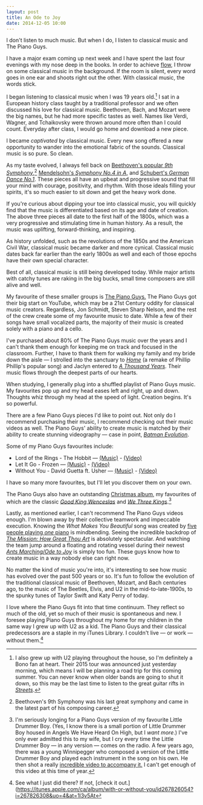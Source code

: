 ```yaml
---
layout: post
title: An Ode to Joy
date: 2014-12-05 10:00
---
```


I don't listen to much music. But when I do, I listen to classical music and The Piano Guys.

I have a major exam coming up next week and I have spent the last four evenings with my nose deep in the books. In order to achieve [flow](http://www.ted.com/talks/mihaly_csikszentmihalyi_on_flow?language=en), I throw on some classical music in the background. If the room is silent, every word goes in one ear and shoots right out the other. With classical music, the words stick.

I began listening to classical music when I was 19 years old.[^1] I sat in a European history class taught by a traditional professor and we often discussed his love for classical music. Beethoven, Bach, and Mozart were the big names, but he had more specific tastes as well. Names like Verdi, Wagner, and Tchaikovsky were thrown around more often than I could count. Everyday after class, I would go home and download a new piece.

I became *captivated* by classical music. Every new song offered a new opportunity to wander into the emotional fabric of the sounds. Classical music is so pure. So clean. 

As my taste evolved, I always fell back on [Beethoven's popular *9th Symphony*](https://itunes.apple.com/ca/album/beethoven-9th-symphony/id531215929?uo=4&at=1l3v5At),[^2]  [Mendelsohn's *Symphony No.4 in A*](https://itunes.apple.com/ca/album/mendelsohn-symphonies-nos./id281831917?uo=4&at=1l3v5At), and [Schubert's *German Dance No.1*](https://itunes.apple.com/ca/album/german-dance-no.-1-in-c-major/id420175341?i=420175363&uo=4&at=1l3v5At). These pieces all have an upbeat and progressive sound that fill your mind with courage, positivity, and rhythm. With those ideals filling your spirits, it's so much easier to sit down and get the heavy work done. 

If you're curious about dipping your toe into classical music, you will quickly find that the music is differentiated based on its age and date of creation. The above three pieces all date to the first half of the 1800s, which was a very progressive and stimulating time in human history. As a result, the music was uplifting, forward-thinking, and inspiring.

As history unfolded, such as the revolutions of the 1850s and the American Civil War, classical music became darker and more cynical. Classical music dates back far earlier than the early 1800s as well and each of those epochs have their own special character.

Best of all, classical music is still being developed today. While major artists with catchy tunes are raking in the big bucks, small time composers are still alive and well.

My favourite of these smaller groups is [The Piano Guys.](http://thepianoguys.com) The Piano Guys got their big start on YouTube, which may be a 21st Century oddity for classical music creators. Regardless, Jon Schmidt, Steven Sharp Nelson, and the rest of the crew create some of my favourite music to date. While a few of their songs have small vocalized parts, the majority of their music is created solely with a piano and a cello.

I've purchased about 80% of The Piano Guys music over the years and I can't thank them enough for keeping me on track and focused in the classroom. Further, I have to thank them for walking my family and my bride down the aisle — I strolled into the sanctuary to [*Home*](https://itunes.apple.com/ca/album/home/id646940940?i=646941041&uo=4&at=1l3v5At) (a remake of Phillip Phillip's popular song) and Jaclyn entered to [*A Thousand Years*](https://itunes.apple.com/ca/album/a-thousand-years/id588855725?i=588855786&uo=4&at=1l3v5At). Their music flows through the deepest parts of our hearts.

When studying, I generally plug into a shuffled playlist of Piano Guys music. My favourites pop up and my head eases left and right, up and down. Thoughts whiz through my head at the speed of light. Creation begins. It's so powerful.

There are a few Piano Guys pieces I'd like to point out. Not only do I recommend purchasing their music, I recommend checking out their music videos as well. The Piano Guys' ability to create music is matched by their ability to create stunning videography — case in point, [*Batman Evolution*](http://vimeo.com/109485670).

Some of my Piano Guys favourites include:

* Lord of the Rings - The Hobbit — [(Music)](https://itunes.apple.com/ca/album/lord-of-the-rings/id579731726?i=579731747&uo=4&at=1l3v5At) - [(Video)](http://thepianoguys.com/portfolio/lord-of-the-rings-the-hobbit/)
* Let It Go - Frozen — [(Music)](https://itunes.apple.com/ca/album/let-it-go/id816515798?i=816515809&uo=4&at=1l3v5At) - [(Video)](http://thepianoguys.com/portfolio/let-it-go/)
* Without You - David Guetta ft. Usher — [(Music)](https://itunes.apple.com/ca/album/without-you/id588855725?i=588855808&uo=4&at=1l3v5At) - [(Video)](http://thepianoguys.com/portfolio/david-guetta-without-you-ft-usher-pianocello-cover/)

I have so many more favourites, but I'll let you discover them on your own. 

The Piano Guys also have an outstanding [Christmas album](https://itunes.apple.com/ca/album/a-family-christmas/id694429957?uo=4&at=1l3v5At), my favourites of which are the classic [*Good King Wenceslas*](https://itunes.apple.com/ca/album/good-king-wenceslas/id694429957?i=694429963&uo=4&at=1l3v5At) and [*We Three Kings*](https://itunes.apple.com/ca/album/we-three-kings/id694972234?i=694972317&uo=4&at=1l3v5At).[^3]

Lastly, as mentioned earlier, I can't recommend The Piano Guys videos enough. I'm blown away by their collective teamwork and impeccable execution. Knowing the *What Makes You Beautiful* song was created by [five people playing *one* piano](http://thepianoguys.com/portfolio/one-direction-what-makes-you-beautiful/) is mindbending. Seeing the incredible backdrop of [*The Mission: How Great Thou Art*](http://thepianoguys.com/portfolio/mission-great-thou-art/) is absolutely spectacular. And watching the team jump around a floating and rotating vessel during their newest [*Ants Marching/Ode to Joy*](http://thepianoguys.com/portfolio/am/) is simply too fun. These guys know how to create music in a way nobody else can right now.

No matter the kind of music you're into, it's interesting to see how music has evolved over the past 500 years or so. It's fun to follow the evolution of the traditional classical music of Beethoven, Mozart, and Bach centuries ago, to the music of The Beetles, Elvis, and U2 in the mid-to-late-1900s, to the spunky tunes of Taylor Swift and Katy Perry of today. 

I love where the Piano Guys fit into that time continuum. They reflect so much of the old, yet so much of their music is spontaneous and new. I foresee playing Piano Guys throughout my home for my children in the same way I grew up with U2 as a kid. The Piano Guys and their classical predecessors are a staple in my iTunes Library. I couldn't live — or work — without them.[^4]

[^1]: I also grew up with U2 playing throughout the house, so I'm definitely a Bono fan at heart. Their 2015 tour was announced just yesterday morning, which means I will be planning a road trip for this coming summer. You can never know when older bands are going to shut it down, so this may be the last time to listen to the great guitar rifts in [*Streets*](https://itunes.apple.com/ca/album/where-the-streets-have-no-name/id267826054?i=267826116&uo=4&at=1l3v5At).

[^2]: Beethoven's 9th Symphony was his last great symphony and came in the latest part of his composing career. 

[^3]: I'm seriously longing for a Piano Guys version of my favourite Little Drummer Boy. (Yes, I know there is a small portion of Little Drummer Boy housed in Angels We Have Heard On High, but I *want more*.) I've only ever admitted this to my wife, but I cry every time the Little Drummer Boy — in any version — comes on the radio. A few years ago, there was a young Winnipegger who composed a version of the Little Drummer Boy and played each instrument in the song on his own. He then shot a really [incredible video to accompany it.](http://youtu.be/IrNcD34KFhM) I can't get enough of this video at this time of year.

[^4]: See what I just did there? If not, [check it out.](https://itunes.apple.com/ca/album/with-or-without-you/id267826054?i=267826308&uo=4&at=1l3v5At